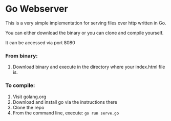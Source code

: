 # Go Webserver

This is a very simple implementation for serving files over http written in Go.

You can either download the binary or you can clone and compile yourself.

It can be accessed via port 8080

### From binary:

1.  Download binary and execute in the directory where your index.html file is.

### To compile:

1.  Visit golang.org
2.  Download and install go via the instructions there
3.  Clone the repo
4.  From the command line, execute: `go run serve.go`
